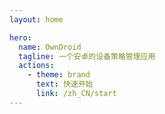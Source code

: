 ```yaml
---
layout: home

hero:
  name: OwnDroid
  tagline: 一个安卓的设备策略管理应用
  actions:
    - theme: brand
      text: 快速开始
      link: /zh_CN/start
---
```


